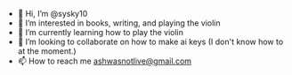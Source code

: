 - 👋 Hi, I’m @sysky10
- 👀 I’m interested in books, writing, and playing the violin
- 🌱 I’m currently learning how to play the violin
- 💞️ I’m looking to collaborate on how to make ai keys (I don't know how to at the moment.)
- 📫 How to reach me ashwasnotlive@gmail.com

<!---
sysky10/sysky10 is a ✨ special ✨ repository because its `README.md` (this file) appears on your GitHub profile.
You can click the Preview link to take a look at your changes.
--->
